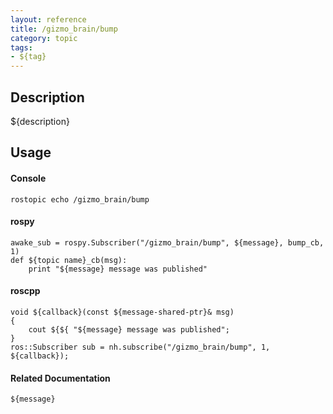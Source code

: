 ```yaml
---
layout: reference
title: /gizmo_brain/bump
category: topic
tags: 
- ${tag}
---
```


## Description
${description}

## Usage
#### Console
```
rostopic echo /gizmo_brain/bump
```

#### rospy
```
awake_sub = rospy.Subscriber("/gizmo_brain/bump", ${message}, bump_cb, 1)
def ${topic name}_cb(msg):
    print "${message} message was published"
```

#### roscpp
```
void ${callback}(const ${message-shared-ptr}& msg)
{
    cout ${${ "${message} message was published";
}
ros::Subscriber sub = nh.subscribe("/gizmo_brain/bump", 1, ${callback});
```

#### Related Documentation
``${message}``  